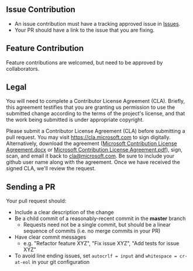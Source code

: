 ## Issue Contribution 

* An issue contribution must have a tracking approved issue in [Issues](https://github.com/adnathan/PhoneGapDay/issues). 
* Your PR should have a link to the issue that you are fixing. 

## Feature Contribution

Feature contributions are welcomed, but need to be approved by collaborators.

## Legal

You will need to complete a Contributor License Agreement (CLA). Briefly, this agreement testifies that you are granting us permission to use the submitted change according to the terms of the project's license, and that the work being submitted is under appropriate copyright.

Please submit a Contributor License Agreement (CLA) before submitting a pull request. You may visit https://cla.microsoft.com to sign digitally. Alternatively, download the agreement ([Microsoft Contribution License Agreement.docx](https://www.codeplex.com/Download?ProjectName=typescript&DownloadId=822190) or [Microsoft Contribution License Agreement.pdf](https://www.codeplex.com/Download?ProjectName=typescript&DownloadId=921298)), sign, scan, and email it back to <cla@microsoft.com>. Be sure to include your github user name along with the agreement. Once we have received the signed CLA, we'll review the request. 

## Sending a PR

Your pull request should: 

* Include a clear description of the change
* Be a child commit of a reasonably-recent commit in the **master** branch 
    * Requests need not be a single commit, but should be a linear sequence of commits (i.e. no merge commits in your PR)
* Have clear commit messages 
    * e.g. "Refactor feature XYZ", "Fix issue XYZ", "Add tests for issue XYZ"
* To avoid line ending issues, set `autocrlf = input` and `whitespace = cr-at-eol` in your git configuration
